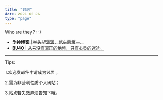 ```yaml
---
title: "邻居"
date: 2021-06-26
type: "page"
---
```


Who are they ? :-)

 - [**学神博客** | 举头望涵涵，低头思第一。][1]
 - [**BU40** | 从来没有真正的绝境，只有心灵的迷途。][2]

  [1]: https://www.dffzmxj.com
  [2]: https://www.bu40.com

----------

Tips:

1.欢迎发邮件申请成为邻居；

2.需为非营利性质个人网站；

3.站点若失效麻烦告知下哦。

